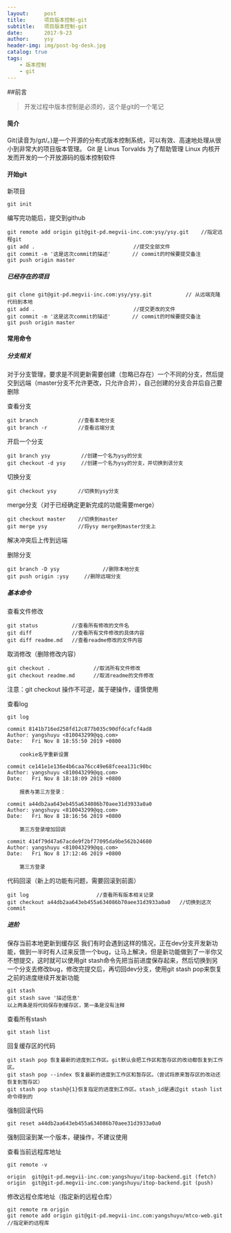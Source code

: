 ```yaml
---
layout:     post
title:      项目版本控制-git
subtitle:   项目版本控制-git
date:       2017-9-23
author:     ysy
header-img: img/post-bg-desk.jpg
catalog: true
tags:
    - 版本控制
    - git
---
```


##前言
>开发过程中版本控制是必须的，这个是git的一个笔记

#### 简介
Git(读音为/gɪt/。)是一个开源的分布式版本控制系统，可以有效、高速地处理从很小到非常大的项目版本管理。 
Git 是 Linus Torvalds 为了帮助管理 Linux 内核开发而开发的一个开放源码的版本控制软件


#### 开始git

新项目

```angular2html
git init
```
编写完功能后，提交到github

```angular2html
git remote add origin git@git-pd.megvii-inc.com:ysy/ysy.git    //指定远程git
git add .                                //提交全部文件
git commit -m '这是这次commit的描述'       // commit的时候要提交备注
git push origin master                  
```

##### 已经存在的项目

```angular2html
git clone git@git-pd.megvii-inc.com:ysy/ysy.git           // 从远端克隆代码到本地
git add .                                //提交更改的文件
git commit -m '这是这次commit的描述'       // commit的时候要提交备注
git push origin master    
```

#### 常用命令
##### 分支相关
对于分支管理，要求是不同更新需要创建（忽略已存在）一个不同的分支，然后提交到远端（master分支不允许更改，只允许合并），自己创建的分支合并后自己要删除

查看分支

```
git branch             //查看本地分支
git branch -r          //查看远端分支
```
开启一个分支

```
git branch ysy          //创建一个名为ysy的分支
git checkout -d ysy     //创建一个名为ysy的分支，并切换到该分支
```

切换分支

```
git checkout ysy       //切换到ysy分支
```

merge分支（对于已经确定更新完成的功能需要merge）
```
git checkout master    //切换到master
git merge ysy          //将ysy merge到master分支上      
```
解决冲突后上传到远端




删除分支

```
git branch -D ysy              //删除本地分支
git push origin :ysy     //删除远端分支
```

##### 基本命令
查看文件修改

```
git status           //查看所有修改的文件名
git diff             //查看所有文件修改的具体内容
git diff readme.md   //查看readme修改的文件内容
```

取消修改（删除修改内容）

```
git checkout .              //取消所有文件修改
git checkout readme.md      //取消readme的文件修改
```
注意：git checkout 操作不可逆，属于硬操作，谨慎使用

查看log

```
git log

commit 8141b716ed258fd12c877b035c90dfdcafcf4ad8
Author: yangshuyu <810043299@qq.com>
Date:   Fri Nov 8 18:55:50 2019 +0800

    cookie名字重新设置

commit ce141e1e136e4b6caa76cc49e68fceea131c90bc
Author: yangshuyu <810043299@qq.com>
Date:   Fri Nov 8 18:18:09 2019 +0800

    报表与第三方登录：

commit a44db2aa643eb455a634086b70aee31d3933a0a0
Author: yangshuyu <810043299@qq.com>
Date:   Fri Nov 8 18:16:56 2019 +0800

    第三方登录增加回调

commit 414f79d47a67acde9f2bf77095da9be562b24680
Author: yangshuyu <810043299@qq.com>
Date:   Fri Nov 8 17:12:46 2019 +0800

    第三方登录
```
代码回滚（新上的功能有问题，需要回滚到前面）

```
git log                      //查看所有版本相关记录
git checkout a44db2aa643eb455a634086b70aee31d3933a0a0   //切换到这次commit
```


##### 进阶

保存当前本地更新到缓存区
我们有时会遇到这样的情况，正在dev分支开发新功能，做到一半时有人过来反馈一个bug，让马上解决，但是新功能做到了一半你又不想提交，这时就可以使用git stash命令先把当前进度保存起来，然后切换到另一个分支去修改bug，修改完提交后，再切回dev分支，使用git stash pop来恢复之前的进度继续开发新功能

```
git stash 
git stash save '描述信息'
以上两条是将代码保存到缓存区，第一条是没有注释
```
查看所有stash

```
git stash list
```
回复缓存区的代码

```
git stash pop 恢复最新的进度到工作区。git默认会把工作区和暂存区的改动都恢复到工作区。
git stash pop --index 恢复最新的进度到工作区和暂存区。（尝试将原来暂存区的改动还恢复到暂存区）
git stash pop stash@{1}恢复指定的进度到工作区。stash_id是通过git stash list命令得到的

```

强制回滚代码
```
git reset a44db2aa643eb455a634086b70aee31d3933a0a0
```
强制回滚到某一个版本，硬操作，不建议使用

查看当前远程库地址

```
git remote -v 

origin	git@git-pd.megvii-inc.com:yangshuyu/itop-backend.git (fetch)
origin	git@git-pd.megvii-inc.com:yangshuyu/itop-backend.git (push)
```
修改远程仓库地址（指定新的远程仓库）

```
git remote rm origin
git remote add origin git@git-pd.megvii-inc.com:yangshuyu/mtco-web.git        //指定新的远程库
```
